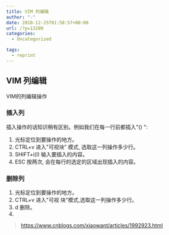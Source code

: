 ```yaml
---
title: VIM 列编辑
author: "-"
date: 2018-12-25T01:58:57+00:00
url: /?p=13209
categories:
  - Uncategorized

tags:
  - reprint
---
```

## VIM 列编辑
VIM的列编辑操作

### 插入列
插入操作的话知识稍有区别。例如我们在每一行前都插入"() ": 

1. 光标定位到要操作的地方。
2. CTRL+v 进入"可视块" 模式, 选取这一列操作多少行。
3. SHIFT+i(I) 输入要插入的内容。
4. ESC 按两次, 会在每行的选定的区域出现插入的内容。

### 删除列
1. 光标定位到要操作的地方。
2. CTRL+v 进入"可视 块"模式,选取这一列操作多少行。
3. d 删除。
4. 

>https://www.cnblogs.com/xiaowant/articles/1992923.html